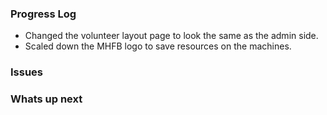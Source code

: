 
### Progress Log
- Changed the volunteer layout page to look the same as the admin side.
- Scaled down the MHFB logo to save resources on the machines.

### Issues

### Whats up next
<!--stackedit_data:
eyJoaXN0b3J5IjpbMTI4ODQxNzkzMSwxNzQ3Mjc2Nzg2XX0=
-->